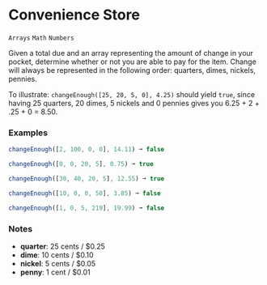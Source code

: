 # Convenience Store

`Arrays` `Math` `Numbers`

Given a total due and an array representing the amount of change in your pocket, determine whether or not you are able to pay for the item. Change will always be represented in the following order: quarters, dimes, nickels, pennies.

To illustrate: `changeEnough([25, 20, 5, 0], 4.25)` should yield `true`, since having 25 quarters, 20 dimes, 5 nickels and 0 pennies gives you 6.25 + 2 + .25 + 0 = 8.50.

### Examples

```js
changeEnough([2, 100, 0, 0], 14.11) ➞ false

changeEnough([0, 0, 20, 5], 0.75) ➞ true

changeEnough([30, 40, 20, 5], 12.55) ➞ true

changeEnough([10, 0, 0, 50], 3.85) ➞ false

changeEnough([1, 0, 5, 219], 19.99) ➞ false
```

### Notes

- **quarter**: 25 cents / \$0.25
- **dime**: 10 cents / \$0.10
- **nickel**: 5 cents / \$0.05
- **penny**: 1 cent / \$0.01
